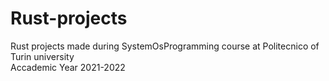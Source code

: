 # Rust-projects
Rust projects made during SystemOsProgramming course at Politecnico of Turin university  
Accademic Year 2021-2022
